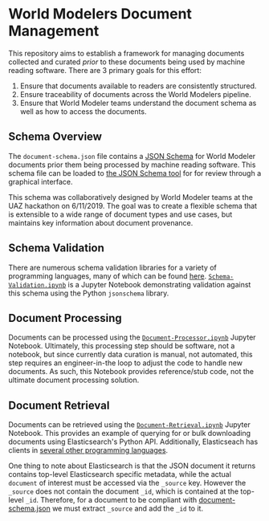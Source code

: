 # World Modelers Document Management
This repository aims to establish a framework for managing documents collected and curated _prior_ to these documents being used by machine reading software. There are 3 primary goals for this effort:

1. Ensure that documents available to readers are consistently structured.
2. Ensure traceability of documents across the World Modelers pipeline.
3. Ensure that World Modeler teams understand the document schema as well as how to access the documents.

## Schema Overview
The `document-schema.json` file contains a [JSON Schema](http://json-schema.org/) for World Modeler documents prior them being processed by machine reading software. This schema file can be loaded to [the JSON Schema tool](https://jsonschema.net/) for for review through a graphical interface.

This schema was collaboratively designed by World Modeler teams at the UAZ hackathon on 6/11/2019. The goal was to create a flexible schema that is extensible to a wide range of document types and use cases, but maintains key information about document provenance.

## Schema Validation
There are numerous schema validation libraries for a variety of programming languages, many of which can be found [here](http://json-schema.org/implementations.html). [`Schema-Validation.ipynb`](https://github.com/WorldModelers/Document-Schema/blob/master/Schema-Validation.ipynb) is a Jupyter Notebook demonstrating validation against this schema using the Python `jsonschema` library.

## Document Processing
Documents can be processed using the [`Document-Processor.ipynb`](https://github.com/WorldModelers/Document-Schema/blob/master/Document-Processor.ipynb) Jupyter Notebook. Ultimately, this processing step should be software, not a notebook, but since currently data curation is manual, not automated, this step requires an engineer-in-the loop to adjust the code to handle new documents. As such, this Notebook provides reference/stub code, not the ultimate document processing solution.

## Document Retrieval
Documents can be retrieved using the [`Document-Retrieval.ipynb`](https://github.com/WorldModelers/Document-Schema/blob/master/Document-Retrieval.ipynb) Jupyter Notebook. This provides an example of querying for or bulk downloading documents using Elasticsearch's Python API. Additionally, Elasticseach has clients in [several other programming languages](https://www.elastic.co/guide/en/elasticsearch/client/index.html).

One thing to note about Elasticsearch is that the JSON document it returns contains top-level Elasticsearch specific metadata, while the actual `document` of interest must be accessed via the `_source` key. However the `_source` does not contain the document `_id`, which is contained at the top-level `_id`. Therefore, for a document to be compliant with [document-schema.json](https://github.com/WorldModelers/Document-Schema/blob/master/document-schema.json) we must extract `_source` and add the `_id` to it.